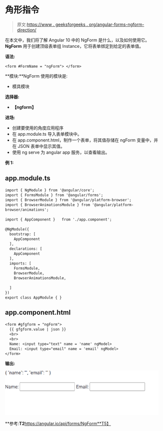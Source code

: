 # 角形指令

> 原文:[https://www . geeksforgeeks . org/angular-forms-ngform-direction/](https://www.geeksforgeeks.org/angular-forms-ngform-directive/)

在本文中，我们将了解 Angular 10 中的 NgForm 是什么，以及如何使用它。 **NgForm** 用于创建顶级表单组 Instance，它将表单绑定到给定的表单值。

**语法:**

```
<form #FormName = "ngForm"> </form>
```

**模块:**NgForm 使用的模块是:

*   模具模块

**选择器:**

*   **【ngform】**

**进场:**

*   创建要使用的角度应用程序
*   在 app.module.ts 导入表单模块中。
*   在 app.component.html，制作一个表单，将其值存储在 ngForm 变量中，并在 JSON 表单中显示其值。
*   使用 ng serve 为 angular app 服务，以查看输出。

**例 1:**

## app.module.ts

```
import { NgModule } from '@angular/core';
import { FormsModule } from '@angular/forms';
import { BrowserModule } from '@angular/platform-browser';
import { BrowserAnimationsModule } from '@angular/platform-browser/animations';

import { AppComponent }   from './app.component';

@NgModule({
  bootstrap: [
    AppComponent
  ],
  declarations: [
    AppComponent
  ],
  imports: [
    FormsModule,
    BrowserModule,
    BrowserAnimationsModule,

  ]
})
export class AppModule { }
```

## app.component.html

```
<form #gfgform = "ngForm">
  {{ gfgform.value | json }}
  <br>
  <br>
  Name: <input type="text" name = 'name' ngModel>
  Email: <input type="email" name = 'email' ngModel>
</form>
```

**输出:**

![](img/e18150ea839fe1df8e14d1eaa461556c.png)

**参考:**T2**https://angular.io/api/forms/NgForm**T5】